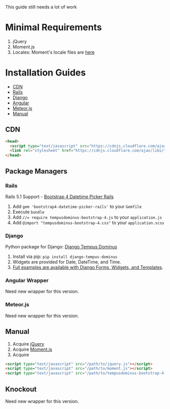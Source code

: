 <div class="alert alert-warning">
    This guide still needs a lot of work
</div>

# Minimal Requirements

1. jQuery
2. Moment.js
3. Locales: Moment's locale files are [here](https://github.com/moment/moment/tree/master/locale)

# Installation Guides
* [CDN](#cdn)
* [Rails](#rails)
* [Django](#django)
* [Angular](#angular-wrapper)
* [Meteor.js](#meteorjs)
* [Manual](#manual)

## CDN
```html
<head>
  <script type="text/javascript" src="https://cdnjs.cloudflare.com/ajax/libs/tempusdominus-bootstrap-4/5.0.0-alpha14/js/tempusdominus-bootstrap-4.min.js"></script>
  <link rel="stylesheet" href="https://cdnjs.cloudflare.com/ajax/libs/tempusdominus-bootstrap-4/5.0.0-alpha14/css/tempusdominus-bootstrap-4.min.css" />
</head>
```

## Package Managers

### Rails

Rails 5.1 Support - [Bootstrap 4 Datetime Picker Rails](https://github.com/Bialogs/bootstrap4-datetime-picker-rails)

1. Add `gem 'bootstrap4-datetime-picker-rails'` to your `Gemfile`
2. Execute `bundle`
3. Add `//= require tempusdominus-bootstrap-4.js` to your `application.js`
4. Add `@import "tempusdominus-bootstrap-4.css"` to your `application.scss`

### Django

Python package for Django: [Django Tempus Dominus](https://pypi.org/project/django-tempus-dominus/)

1. Install via pip: `pip install django-tempus-dominus`
2. Widgets are provided for Date, DateTime, and Time.
3. [Full examples are available with Django Forms, Widgets, and Templates](https://pypi.org/project/django-tempus-dominus/).

### Angular Wrapper
Need new wrapper for this version.

### Meteor.js

Need new wrapper for this version.

## Manual

1. Acquire [jQuery](http://jquery.com)
2. Acquire [Moment.js](https://github.com/moment/moment)
3. Acquire
```html
<script type="text/javascript" src="/path/to/jquery.js"></script>
<script type="text/javascript" src="/path/to/moment.js"></script>
<script type="text/javascript" src="/path/to/tempusdominus-bootstrap-4.min.js"></script>
```

## Knockout

Need new wrapper for this version.

